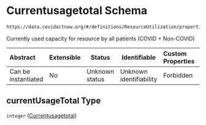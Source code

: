 # Currentusagetotal Schema

```txt
https://data.covidactnow.org/#/definitions/ResourceUtilization/properties/currentUsageTotal
```

Currently used capacity for resource by all patients (COVID + Non-COVID)


| Abstract            | Extensible | Status         | Identifiable            | Custom Properties | Additional Properties | Access Restrictions | Defined In                                                   |
| :------------------ | ---------- | -------------- | ----------------------- | :---------------- | --------------------- | ------------------- | ------------------------------------------------------------ |
| Can be instantiated | No         | Unknown status | Unknown identifiability | Forbidden         | Allowed               | none                | [schemas.json\*](../out/schemas.json "open original schema") |

## currentUsageTotal Type

`integer` ([Currentusagetotal](schemas-definitions-resourceutilization-properties-currentusagetotal.md))
